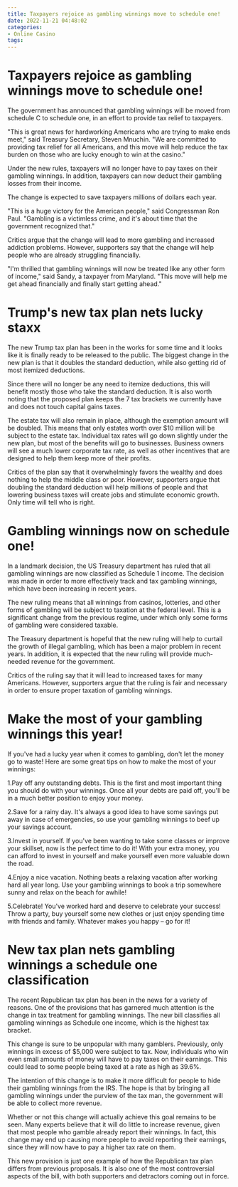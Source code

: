 ```yaml
---
title: Taxpayers rejoice as gambling winnings move to schedule one!
date: 2022-11-21 04:48:02
categories:
- Online Casino
tags:
---
```



#  Taxpayers rejoice as gambling winnings move to schedule one!

The government has announced that gambling winnings will be moved from schedule C to schedule one, in an effort to provide tax relief to taxpayers.

"This is great news for hardworking Americans who are trying to make ends meet," said Treasury Secretary, Steven Mnuchin. "We are committed to providing tax relief for all Americans, and this move will help reduce the tax burden on those who are lucky enough to win at the casino."

Under the new rules, taxpayers will no longer have to pay taxes on their gambling winnings. In addition, taxpayers can now deduct their gambling losses from their income.

The change is expected to save taxpayers millions of dollars each year.

"This is a huge victory for the American people," said Congressman Ron Paul. "Gambling is a victimless crime, and it's about time that the government recognized that."

Critics argue that the change will lead to more gambling and increased addiction problems. However, supporters say that the change will help people who are already struggling financially.

"I'm thrilled that gambling winnings will now be treated like any other form of income," said Sandy, a taxpayer from Maryland. "This move will help me get ahead financially and finally start getting ahead."

#  Trump's new tax plan nets lucky staxx 

The new Trump tax plan has been in the works for some time and it looks like it is finally ready to be released to the public. The biggest change in the new plan is that it doubles the standard deduction, while also getting rid of most itemized deductions.

Since there will no longer be any need to itemize deductions, this will benefit mostly those who take the standard deduction. It is also worth noting that the proposed plan keeps the 7 tax brackets we currently have and does not touch capital gains taxes.

The estate tax will also remain in place, although the exemption amount will be doubled. This means that only estates worth over $10 million will be subject to the estate tax. Individual tax rates will go down slightly under the new plan, but most of the benefits will go to businesses. Business owners will see a much lower corporate tax rate, as well as other incentives that are designed to help them keep more of their profits.

Critics of the plan say that it overwhelmingly favors the wealthy and does nothing to help the middle class or poor. However, supporters argue that doubling the standard deduction will help millions of people and that lowering business taxes will create jobs and stimulate economic growth. Only time will tell who is right.

#  Gambling winnings now on schedule one!

In a landmark decision, the US Treasury department has ruled that all gambling winnings are now classified as Schedule 1 income. The decision was made in order to more effectively track and tax gambling winnings, which have been increasing in recent years.

The new ruling means that all winnings from casinos, lotteries, and other forms of gambling will be subject to taxation at the federal level. This is a significant change from the previous regime, under which only some forms of gambling were considered taxable.

The Treasury department is hopeful that the new ruling will help to curtail the growth of illegal gambling, which has been a major problem in recent years. In addition, it is expected that the new ruling will provide much-needed revenue for the government.

Critics of the ruling say that it will lead to increased taxes for many Americans. However, supporters argue that the ruling is fair and necessary in order to ensure proper taxation of gambling winnings.

#  Make the most of your gambling winnings this year!

If you've had a lucky year when it comes to gambling, don't let the money go to waste! Here are some great tips on how to make the most of your winnings:

1.Pay off any outstanding debts. This is the first and most important thing you should do with your winnings. Once all your debts are paid off, you'll be in a much better position to enjoy your money.

2.Save for a rainy day. It's always a good idea to have some savings put away in case of emergencies, so use your gambling winnings to beef up your savings account.

3.Invest in yourself. If you've been wanting to take some classes or improve your skillset, now is the perfect time to do it! With your extra money, you can afford to invest in yourself and make yourself even more valuable down the road.

4.Enjoy a nice vacation. Nothing beats a relaxing vacation after working hard all year long. Use your gambling winnings to book a trip somewhere sunny and relax on the beach for awhile!

5.Celebrate! You've worked hard and deserve to celebrate your success! Throw a party, buy yourself some new clothes or just enjoy spending time with friends and family. Whatever makes you happy – go for it!

#  New tax plan nets gambling winnings a schedule one classification

The recent Republican tax plan has been in the news for a variety of reasons. One of the provisions that has garnered much attention is the change in tax treatment for gambling winnings. The new bill classifies all gambling winnings as Schedule one income, which is the highest tax bracket.

This change is sure to be unpopular with many gamblers. Previously, only winnings in excess of $5,000 were subject to tax. Now, individuals who win even small amounts of money will have to pay taxes on their earnings. This could lead to some people being taxed at a rate as high as 39.6%.

The intention of this change is to make it more difficult for people to hide their gambling winnings from the IRS. The hope is that by bringing all gambling winnings under the purview of the tax man, the government will be able to collect more revenue.

Whether or not this change will actually achieve this goal remains to be seen. Many experts believe that it will do little to increase revenue, given that most people who gamble already report their winnings. In fact, this change may end up causing more people to avoid reporting their earnings, since they will now have to pay a higher tax rate on them.

This new provision is just one example of how the Republican tax plan differs from previous proposals. It is also one of the most controversial aspects of the bill, with both supporters and detractors coming out in force.
